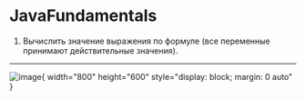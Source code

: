# JavaFundamentals
1. Вычислить значение выражения по формуле (все переменные принимают действительные значения).
----------------------------------------------------------------------------------------------
![image](https://user-images.githubusercontent.com/91383472/192101566-abf92945-4f28-4696-901a-c670aeec7707.png){ width="800" height="600" style="display: block; margin: 0 auto" }

